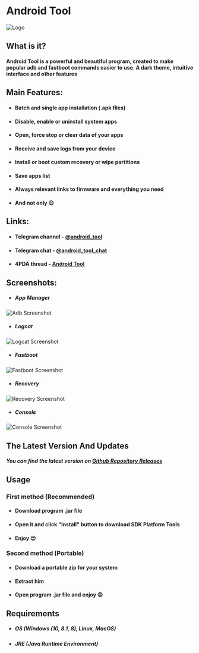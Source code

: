 # Android Tool

![Logo](https://github.com/fast-geek/Android-Tool/raw/master/images/logo.png)

## What is it?

#### Android Tool is a powerful and beautiful program, created to make popular adb and fastboot commands easier to use. A dark theme, intuitive interface and other features

## Main Features:

* #### Batch and single app installation (.apk files)
* #### Disable, enable or uninstall system apps
* #### Open, force stop or clear data of your apps
* #### Receive and save logs from your device
* #### Install or boot custom recovery or wipe partitions
* #### Save apps list
* #### Always relevant links to firmware and everything you need
* #### And not only 😉

## Links:

* #### Telegram channel - [@android_tooI](https://t.me/android_tooI)
* #### Telegram chat - [@android_tooI_chat](https://t.me/android_tooI_chat)
* #### 4PDA thread - [Android Tool](https://4pda.to/forum/index.php?showtopic=1000362)

## Screenshots:

* ##### App Manager

![Adb Screenshot](https://github.com/fast-geek/Android-Tool/raw/master/images/app_manager.png)

* ##### Logcat

![Logcat Screenshot](https://github.com/fast-geek/Android-Tool/raw/master/images/logs.png)

* ##### Fastboot

![Fastboot Screenshot](https://github.com/fast-geek/Android-Tool/raw/master/images/fastboot.png)

* ##### Recovery

![Recovery Screenshot](https://github.com/fast-geek/Android-Tool/raw/master/images/recovery.png)

* ##### Console

![Console Screenshot](https://github.com/fast-geek/Android-Tool/raw/master/images/console.png)

## The Latest Version And Updates

##### You can find the latest version on [Github Repository Releases](https://github.com/fast-geek/Android-Tool/releases)

## Usage

### First method (Recommended)

* #### Download program .jar file
* #### Open it and click "Install" button to download SDK Platform Tools
* #### Enjoy 😉

### Second method (Portable)

* #### Download a portable zip for your system
* #### Extract him
* #### Open program .jar file and enjoy 😉

## Requirements

* ##### OS (Windows (10, 8.1, 8), Linux, MacOS)
* ##### JRE (Java Runtime Environment)
  
